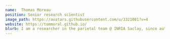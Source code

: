 ```yaml
---
name:  Thomas Moreau
position: Senior research scientist
image_path: https://avatars.githubusercontent.com/u/3321081?v=4
website: https://tommoral.github.io/
blurb: I am a researcher in the parietal team @ INRIA Saclay, since autumn 2019, working on unsupervised learning for time series and on deep learning methods applied to solving inverse problems. 
---
```

